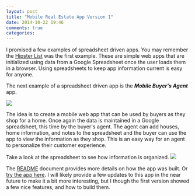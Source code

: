 ```yaml
---
layout: post
title: "Mobile Real Estate App Version 1"
date: 2014-10-22 19:46
comments: true
categories: 
---
```

I promised a few examples of spreadsheet driven apps. You may remember the [Hipster List](http://rwx.io/blog/2014/10/15/spreadsheet-driven-web-apps/) was the first example. These are simple web apps that are initialized using data from a Google Spreadsheet once the user loads them in a browser. Using spreadsheets to keep app information current is easy for anyone.

The next example of a spreadsheet driven app is the ___Mobile Buyer's Agent___ app.

<a href="/https://fooqri.poggr.com/pe16vKTbVLg"><img class="example-screen" src="//s3.amazonaws.com/goddip-poggs/pe16vKTbVLg/screen1.png"></a>

The idea is to create a mobile web app that can be used by buyers as they shop for a home. Once again the data is maintained in a Google spreadsheet, this time by the buyer's agent. The agent can add houses, home information, and notes to the spreadsheet and the buyer can use the app to view the information as they shop. This is an easy way for an agent to personalize their customer experience.

Take a look at the spreadsheet to see how information is organized.
<a href="//docs.google.com/spreadsheet/ccc?key=0Ahy9ODkMXc1GdEhuM1gxY1g0ckwwWl9RSzNGTGQwemc&usp=sharing#gid=4"><img class="spreadsheet-screen" src="//s3.amazonaws.com/goddip-poggs/pe16vKTbVLg/spreadsheet.png"></a>

The [README](fooqri.poggr.com/pe16vKTbVLg:dgkE6vtp-4Ll) document provides  more details on how the app was built. Or [try the app here](https://fooqri.poggr.com/pe16vKTbVLg). I will likely provide a few updates to this app in the near future to make it a bit more interesting, but I though the first version showed a few nice features, and how to build them.
